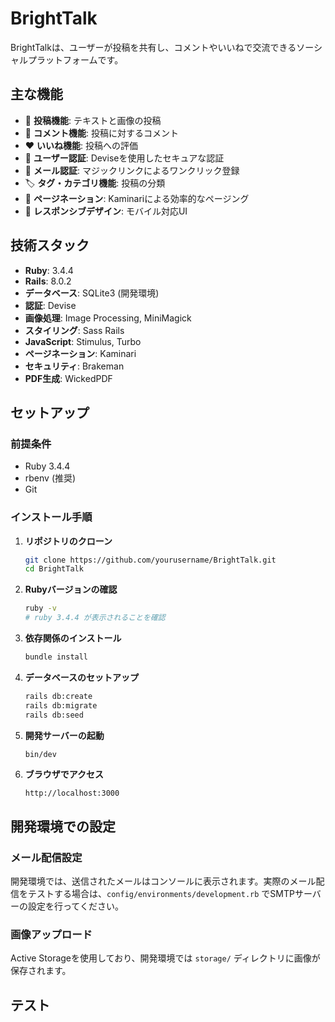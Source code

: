 # BrightTalk

BrightTalkは、ユーザーが投稿を共有し、コメントやいいねで交流できるソーシャルプラットフォームです。

## 主な機能

- 📝 **投稿機能**: テキストと画像の投稿
- 💬 **コメント機能**: 投稿に対するコメント
- ❤️ **いいね機能**: 投稿への評価
- 👤 **ユーザー認証**: Deviseを使用したセキュアな認証
- 📧 **メール認証**: マジックリンクによるワンクリック登録
- 🏷️ **タグ・カテゴリ機能**: 投稿の分類
- 📄 **ページネーション**: Kaminariによる効率的なページング
- 📱 **レスポンシブデザイン**: モバイル対応UI

## 技術スタック

- **Ruby**: 3.4.4
- **Rails**: 8.0.2
- **データベース**: SQLite3 (開発環境)
- **認証**: Devise
- **画像処理**: Image Processing, MiniMagick
- **スタイリング**: Sass Rails
- **JavaScript**: Stimulus, Turbo
- **ページネーション**: Kaminari
- **セキュリティ**: Brakeman
- **PDF生成**: WickedPDF

## セットアップ

### 前提条件

- Ruby 3.4.4
- rbenv (推奨)
- Git

### インストール手順

1. **リポジトリのクローン**
   ```bash
   git clone https://github.com/yourusername/BrightTalk.git
   cd BrightTalk
   ```

2. **Rubyバージョンの確認**
   ```bash
   ruby -v
   # ruby 3.4.4 が表示されることを確認
   ```

3. **依存関係のインストール**
   ```bash
   bundle install
   ```

4. **データベースのセットアップ**
   ```bash
   rails db:create
   rails db:migrate
   rails db:seed
   ```

5. **開発サーバーの起動**
   ```bash
   bin/dev
   ```

6. **ブラウザでアクセス**
   ```
   http://localhost:3000
   ```

## 開発環境での設定

### メール配信設定

開発環境では、送信されたメールはコンソールに表示されます。実際のメール配信をテストする場合は、`config/environments/development.rb` でSMTPサーバーの設定を行ってください。

### 画像アップロード

Active Storageを使用しており、開発環境では `storage/` ディレクトリに画像が保存されます。

## テスト
